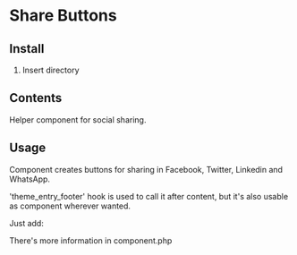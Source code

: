 # Share Buttons

## Install

1. Insert directory

## Contents

Helper component for social sharing.

## Usage

Component creates buttons for sharing in Facebook, Twitter, Linkedin and WhatsApp.

'theme_entry_footer' hook is used to call it after content, but it's also usable as component wherever wanted.

Just add: <?php X_Share_Buttons::render(); ?>

There's more information in component.php
